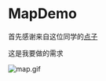 # MapDemo


首先感谢来自这位同学的[点子](https://github.com/WiitterSimithYU/--hipview)

这是我要做的需求



![map.gif](https://upload-images.jianshu.io/upload_images/1682698-4bd4d218aeb6a685.gif?imageMogr2/auto-orient/strip)
